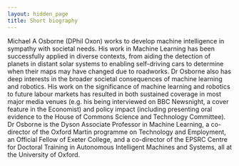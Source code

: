 ```yaml
---
layout: hidden_page
title: Short biography
---
```


Michael A Osborne (DPhil Oxon) works to develop machine intelligence in sympathy with societal needs. His work in Machine Learning has been successfully applied in diverse contexts, from aiding the detection of planets in distant solar systems to enabling self-driving cars to determine when their maps may have changed due to roadworks. Dr Osborne also has deep interests in the broader societal consequences of machine learning and robotics. His work on the significance of machine learning and robotics to future labour markets has resulted in both sustained coverage in most major media venues (e.g. his being interviewed on BBC Newsnight, a cover feature in the Economist) and policy impact (including presenting oral evidence to the House of Commons Science and Technology Committee). 
 
Dr Osborne is the Dyson Associate Professor in Machine Learning, a co-director of the Oxford Martin programme on Technology and Employment, an Official Fellow of Exeter College, and a co-director of the EPSRC Centre for Doctoral Training in Autonomous Intelligent Machines and Systems, all at the University of Oxford.
